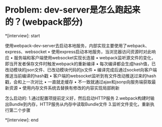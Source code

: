 # Problem: dev-server是怎么跑起来的？(webpack部分)

*[interview]: start

使用webpack-dev-server去启动本地服务，内部实现主要使用了webpack、express、websocket
• 使用express启动本地服务，当浏览器访问资源时对此响应
• 服务端和客户端使用websocket实现长连接
• webpack监听源文件的变化，即当开发者保存文件时触发webpack的重新编译
• 每次编译都会生成hash值，已改动模块的json文件、已改动模块代码的js文件
• 编译完成后通过socket向客户端推送当前编译的hash戳
• 客户端的websocket监听到有文件改动推送过来的hash戳，会和上一次对比
• 一直就走缓存
• 不一致就通过ajax和jsonp向服务端获取最新资源
• 使用内存文件系统去替换有修改的内容实现局部刷新

怎么启动的:
1.通过配置项提前定义好，然后启动HTTP服务
2.webpack构建时输出Bundle到内存，HTTP服务从内存中读取Bundle文件
3.监听文件变化，重新执行第二个步骤

*[interview]: end
